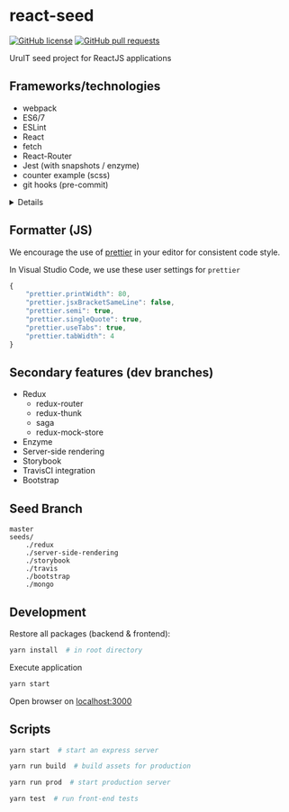 # react-seed

[![GitHub license](https://img.shields.io/badge/license-MIT-blue.svg)](https://raw.githubusercontent.com/UruIT/react-seed/develop/LICENSE)
[![GitHub pull requests](https://img.shields.io/github/issues-pr/UruIT/react-seed.svg)](https://github.com/UruIT/react-seed/pulls)

UruIT seed project for ReactJS applications


## Frameworks/technologies

* webpack 
* ES6/7
* ESLint
* React
* fetch
* React-Router
* Jest (with snapshots / enzyme)
* counter example (scss)
* git hooks (pre-commit)

<details>

### Git Hooks (using `husky`)

Using [husky](https://github.com/typicode/husky) with `yarn`:

```bash
yarn add husky --dev --force  # ensures hooks will be installed
```

Install hooks manually (using `node`):
```bash
node node_modules/husky/bin/install
```

</details>


## Formatter (JS)

We encourage the use of [prettier](https://github.com/prettier/prettier) in your editor for consistent code style.

In Visual Studio Code, we use these user settings for `prettier`

```javascript
{
    "prettier.printWidth": 80,
    "prettier.jsxBracketSameLine": false,
    "prettier.semi": true,
    "prettier.singleQuote": true,
    "prettier.useTabs": true,
    "prettier.tabWidth": 4
}
```

## Secondary features (dev branches)

* Redux
    * redux-router
    * redux-thunk
    * saga
    * redux-mock-store
* Enzyme
* Server-side rendering
* Storybook
* TravisCI integration
* Bootstrap

## Seed Branch

```
master
seeds/
    ./redux
    ./server-side-rendering
    ./storybook
    ./travis
    ./bootstrap
    ./mongo
```

## Development

Restore all packages (backend & frontend):

```bash
yarn install  # in root directory
```
Execute application

```bash
yarn start
```

Open browser on [localhost:3000](http://localhost:3000/)


## Scripts


```bash
yarn start  # start an express server

yarn run build  # build assets for production

yarn run prod  # start production server

yarn test  # run front-end tests
```
